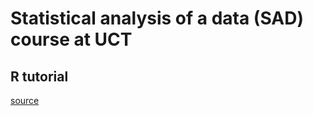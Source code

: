 # Statistical analysis of a data (SAD) course at UCT

## R tutorial

[source](https://github.com/lich-uct/r_tutorial)